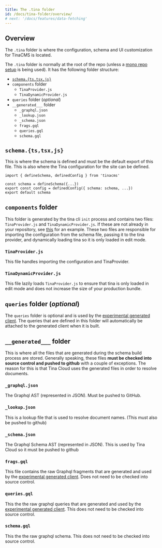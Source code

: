 ```yaml
---
title: The .tina folder
id: /docs/tina-folder/overview/
# next: '/docs/features/data-fetching'
---
```



## Overview

The `.tina` folder is where the configuration, schema and UI customization for TinaCMS is located.


The `.tina` folder is normally at the root of the repo (unless a [mono repo setup](/docs/tina-cloud/faq/#does-tina-cloud-work-with-monorepos) is being used). It has the following folder structure:

- [`schema.{ts,tsx,js}`](/docs/schema/)
- `components` folder
  - `TinaProvider.js`
  - `TinaDynamicProvider.js`
- `queries` folder (*optional*)
- `__generated___` folder
  - `_graphql.json`
  - `_lookup.json`
  - `_schema.json`
  - `frags.gql`
  - `queries.gql`
  - `schema.gql`



## `schema.{ts,tsx,js}`

This is where the schema is defined and must be the default export of this file. This is also where the Tina configuration for the site can be defined.

```
import { defineSchema, definedConfig } from 'tinacms'

const schema = defineSchema({...})
export const config = definedConfig({ schema: schema, ...})
export default schema
```

## `components` folder

This folder is generated by the tina cli `init` process and contains two files: `TinaProvider.js` and `TinaDynamicProvider.js`. If these are not already in your repository, see [this](https://github.com/tinacms/tina-cloud-starter/tree/main/.tina/components) for an example. These two files are responsible for importing the configuration from the schema file, passing it to the tina provider, and dynamically loading tina so it is only loaded in edit mode.

### `TinaProvider.js`

This file handles importing the configuration and TinaProvider.

### `TinaDynamicProvider.js`

This file lazily loads `TinaProvider.js` to ensure that tina is only loaded in edit mode and does not increase the size of your production bundle.

## `queries` folder (*optional*)

The `queries` folder is optional and is used by the [experimental generated client](/docs/graphql/client/). The queries that are defined in this folder will automatically be attached to the generated client when it is built.


## `__generated___` folder

This is where all the files that are generated during the schema build process are stored. Generally speaking, these files **must be checked into source control and pushed to github** with a couple of exceptions. The reason for this is that Tina Cloud uses the generated files in order to resolve documents.

### `_graphql.json`

The Graphql AST (represented in JSON). Must be pushed to GitHub.

### `_lookup.json`

This is a lookup file that is used to resolve document names. (This must also be pushed to github)

### `_schema.json`

The Graphql Schema AST (represented in JSON). This is used by Tina Cloud so it must be pushed to github

### `frags.gql`

This file contains the raw Graphql fragments that are generated and used by the [experimental generated client](/docs/graphql/client/). Does not need to be checked into source control.

### `queries.gql`

This the the raw graphql queries that are generated and used by the [experimental generated client](/docs/graphql/client/). This does not need to be checked into source control. 

### `schema.gql` 

This the the raw graphql schema. This does not need to be checked into source control. 



